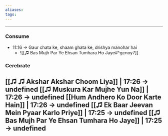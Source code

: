 ```yaml
---
aliases:
tags:
---
```

---
### Consume
- 11:16 → Gaur chata ke, shaam ghata ke, drishya manohar hai
	- ![[♫ Bas Mujh Par Ye Ehsan Tumhara Ho Jaye#^gcnoy7]]
### Cerebrate
[[♫ ♫ Akshar Akshar Choom Liya]] | 17:26 → undefined
[[♫ Muskura Kar Mujhe Yun Na]] | 17:26 → undefined
[[Hum Andhero Ko Door Karte Hain]] | 17:26 → undefined
[[♫ Ek Baar Jeevan Mein Pyaar Karlo Priye]] | 17:25 → undefined
[[♫ Bas Mujh Par Ye Ehsan Tumhara Ho Jaye]] | 17:25 → undefined
---
  
